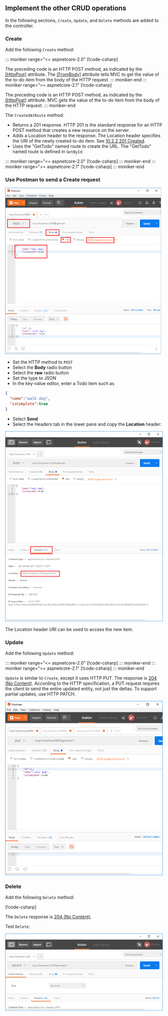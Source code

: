 ## Implement the other CRUD operations

In the following sections, `Create`, `Update`, and `Delete` methods are added to the controller.

### Create

Add the following `Create` method:

::: moniker range="<= aspnetcore-2.0"
[!code-csharp[](../../tutorials/first-web-api/samples/2.0/TodoApi/Controllers/TodoController.cs?name=snippet_Create)]

The preceding code is an HTTP POST method, as indicated by the [[HttpPost]](/aspnet/core/api/microsoft.aspnetcore.mvc.httppostattribute) attribute. The [[FromBody]](/aspnet/core/api/microsoft.aspnetcore.mvc.frombodyattribute) attribute tells MVC to get the value of the to-do item from the body of the HTTP request.
::: moniker-end
::: moniker range=">= aspnetcore-2.1"
[!code-csharp[](../../tutorials/first-web-api/samples/2.1/TodoApi/Controllers/TodoController.cs?name=snippet_Create)]

The preceding code is an HTTP POST method, as indicated by the [[HttpPost]](/aspnet/core/api/microsoft.aspnetcore.mvc.httppostattribute) attribute. MVC gets the value of the to-do item from the body of the HTTP request.
::: moniker-end

The `CreatedAtRoute` method:

* Returns a 201 response. HTTP 201 is the standard response for an HTTP POST method that creates a new resource on the server.
* Adds a Location header to the response. The Location header specifies the URI of the newly created to-do item. See [10.2.2 201 Created](https://www.w3.org/Protocols/rfc2616/rfc2616-sec10.html).
* Uses the "GetTodo" named route to create the URL. The "GetTodo" named route is defined in `GetById`:

::: moniker range="<= aspnetcore-2.0"
[!code-csharp[](../../tutorials/first-web-api/samples/2.0/TodoApi/Controllers/TodoController.cs?name=snippet_GetByID&highlight=1-2)]
::: moniker-end
::: moniker range=">= aspnetcore-2.1"
[!code-csharp[](../../tutorials/first-web-api/samples/2.1/TodoApi/Controllers/TodoController.cs?name=snippet_GetByID&highlight=1-2)]
::: moniker-end

### Use Postman to send a Create request

![Postman console](../../tutorials/first-web-api/_static/pmc.png)

* Set the HTTP method to `POST`
* Select the **Body** radio button
* Select the **raw** radio button
* Set the type to JSON
* In the key-value editor, enter a Todo item such as

```json
{
  "name":"walk dog",
  "isComplete":true
}
```

* Select **Send**
* Select the Headers tab in the lower pane and copy the **Location** header:

![Headers tab of the Postman console](../../tutorials/first-web-api/_static/pmget.png)

The Location header URI can be used to access the new item.

### Update

Add the following `Update` method:

::: moniker range="<= aspnetcore-2.0"
[!code-csharp[](../../tutorials/first-web-api/samples/2.0/TodoApi/Controllers/TodoController.cs?name=snippet_Update)]
::: moniker-end
::: moniker range=">= aspnetcore-2.1"
[!code-csharp[](../../tutorials/first-web-api/samples/2.1/TodoApi/Controllers/TodoController.cs?name=snippet_Update)]
::: moniker-end

`Update` is similar to `Create`, except it uses HTTP PUT. The response is [204 (No Content)](https://www.w3.org/Protocols/rfc2616/rfc2616-sec9.html). According to the HTTP specification, a PUT request requires the client to send the entire updated entity, not just the deltas. To support partial updates, use HTTP PATCH.

![Postman console showing 204 (No Content) response](../../tutorials/first-web-api/_static/pmcput.png)

### Delete

Add the following `Delete` method:

[!code-csharp[](../../tutorials/first-web-api/samples/2.0/TodoApi/Controllers/TodoController.cs?name=snippet_Delete)]

The `Delete` response is [204 (No Content)](https://www.w3.org/Protocols/rfc2616/rfc2616-sec9.html).

Test `Delete`:

![Postman console showing 204 (No Content) response](../../tutorials/first-web-api/_static/pmd.png)
